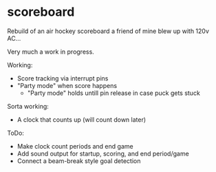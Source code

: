 # scoreboard
Rebuild of an air hockey scoreboard a friend of mine blew up with 120v AC...

Very much a work in progress.

Working:
* Score tracking via interrupt pins
* "Party mode" when score happens
    * "Party mode" holds untill pin release in case puck gets stuck

Sorta working:
* A clock that counts up (will count down later)

ToDo:
* Make clock count periods and end game
* Add sound output for startup, scoring, and end period/game
* Connect a beam-break style goal detection
